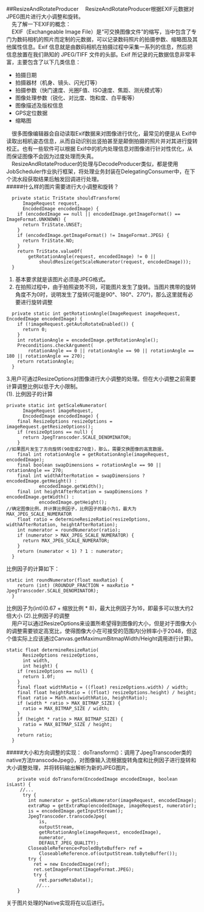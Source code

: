##ResizeAndRotateProducer
&#8195;ResizeAndRotateProducer根据EXIF元数据对JPEG图片进行大小调整和旋转。   
&#8195;先了解一下EXIF的概念：   
&#8195;EXIF（Exchangeable Image File）是“可交换图像文件”的缩写，当中包含了专门为数码相机的照片而定制的元数据，可以记录数码照片的拍摄参数、缩略图及其他属性信息。Exif 信息就是由数码相机在拍摄过程中采集一系列的信息，然后把信息放置在我们熟知的 JPEG/TIFF 文件的头部。Exif 所记录的元数据信息非常丰富，主要包含了以下几类信息：   
- 拍摄日期
- 拍摄器材（机身、镜头、闪光灯等）
- 拍摄参数（快门速度、光圈F值、ISO速度、焦距、测光模式等）
- 图像处理参数（锐化、对比度、饱和度、白平衡等）
- 图像描述及版权信息
- GPS定位数据
- 缩略图  

&#8195;很多图像编辑器会自动读取Exif数据来对图像进行优化，最常见的便是从 Exif中读取出相机姿态信息，从而自动识别出竖拍甚至是颠倒拍摄的照片并对其进行旋转校正。也有一些软件可以根据 Exif中的机内处理信息对图像进行针对性优化，从而保证图像不会因为过度处理而失真。  
&#8195;ResizeAndRotateProducer的处理与DecodeProducer类似，都是使用JobScheduler作业执行框架，将处理业务封装在DelegatingConsumer中，在下个流水段获取结果后触发回调进行处理。  
#####什么样的图片需要进行大小调整和旋转？
```
  private static TriState shouldTransform(
      ImageRequest request,
      EncodedImage encodedImage) {
    if (encodedImage == null || encodedImage.getImageFormat() == ImageFormat.UNKNOWN) {
      return TriState.UNSET;
    }
    if (encodedImage.getImageFormat() != ImageFormat.JPEG) {
      return TriState.NO;
    }
    return TriState.valueOf(
        getRotationAngle(request, encodedImage) != 0 ||
            shouldResize(getScaleNumerator(request, encodedImage)));
  }
```
1. 基本要求就是该图片必须是JPEG格式。   
2. 在拍照过程中，由于拍照姿势不同，可能图片发生了旋转。当图片携带的旋转角度不为0时，说明发生了旋转(可能是90°、180°、270°)，那么这里就有必要进行旋转调整
```
  private static int getRotationAngle(ImageRequest imageRequest, EncodedImage encodedImage) {
    if (!imageRequest.getAutoRotateEnabled()) {
      return 0;
    }
    int rotationAngle = encodedImage.getRotationAngle();
    Preconditions.checkArgument(
        rotationAngle == 0 || rotationAngle == 90 || rotationAngle == 180 || rotationAngle == 270);
    return rotationAngle;
  }
```   
3.用户可通过ResizeOptions对图像进行大小调整的处理。但在大小调整之前需要计算调整比例以低于大小限制。   
(1). 比例因子的计算
```
private static int getScaleNumerator(
      ImageRequest imageRequest,
      EncodedImage encodedImage) {
    final ResizeOptions resizeOptions = imageRequest.getResizeOptions();
    if (resizeOptions == null) {
      return JpegTranscoder.SCALE_DENOMINATOR;
    }
//如果图片发生了方向旋转(90度或270度)，那么，需要交换图像的高宽数据，
    final int rotationAngle = getRotationAngle(imageRequest, encodedImage);
    final boolean swapDimensions = rotationAngle == 90 || rotationAngle == 270;
    final int widthAfterRotation = swapDimensions ? encodedImage.getHeight() :
            encodedImage.getWidth();
    final int heightAfterRotation = swapDimensions ? encodedImage.getWidth() :
            encodedImage.getHeight();
//确定图像比例，并计算比例因子，比例因子的最小为1，最大为MAX_JPEG_SCALE_NUMERATOR
    float ratio = determineResizeRatio(resizeOptions, widthAfterRotation, heightAfterRotation);
    int numerator = roundNumerator(ratio);
    if (numerator > MAX_JPEG_SCALE_NUMERATOR) {
      return MAX_JPEG_SCALE_NUMERATOR;
    }
    return (numerator < 1) ? 1 : numerator;
  }
```   
比例因子的计算如下：
```
static int roundNumerator(float maxRatio) {
    return (int) (ROUNDUP_FRACTION + maxRatio * JpegTranscoder.SCALE_DENOMINATOR);
  }
```   
比例因子为(int)(0.67 + 缩放比例 * 8)，最大比例因子为16，即最多可以放大约2倍大小
(2).比例因子的调整   
&#8195;用户可以通过ResizeOptions来设置所希望得到图像的大小，但是对于图像大小的调整需要锁定高宽比，使得图像大小在可接受的范围内(分辨率小于2048，但这个值实际上应该通过Canvas.getMaximumBitmapWidth/Height调用进行计算)。
```
static float determineResizeRatio(
      ResizeOptions resizeOptions,
      int width,
      int height) {
    if (resizeOptions == null) {
      return 1.0f;
    }
    final float widthRatio = ((float) resizeOptions.width) / width;
    final float heightRatio = ((float) resizeOptions.height) / height;
    float ratio = Math.max(widthRatio, heightRatio);
    if (width * ratio > MAX_BITMAP_SIZE) {
      ratio = MAX_BITMAP_SIZE / width;
    }
    if (height * ratio > MAX_BITMAP_SIZE) {
      ratio = MAX_BITMAP_SIZE / height;
    }
    return ratio;
  }
```   
#####大小和方向调整的实现：
doTransform()：调用了JpegTranscoder类的native方法transcodeJpeg()，对图像输入流根据旋转角度和比例因子进行旋转和大小调整处理，并将转码输出解析为新的JPEG图片。
```
    private void doTransform(EncodedImage encodedImage, boolean isLast) {
     //...
      try {
        int numerator = getScaleNumerator(imageRequest, encodedImage);
        extraMap = getExtraMap(encodedImage, imageRequest, numerator);
        is = encodedImage.getInputStream();
        JpegTranscoder.transcodeJpeg(
            is,
            outputStream,
            getRotationAngle(imageRequest, encodedImage),
            numerator,
            DEFAULT_JPEG_QUALITY);
        CloseableReference<PooledByteBuffer> ref =
            CloseableReference.of(outputStream.toByteBuffer());
        try {
          ret = new EncodedImage(ref);
          ret.setImageFormat(ImageFormat.JPEG);
          try {
            ret.parseMetaData();
           //...
    }
```   
关于图片处理的Native实现将在以后进行。
